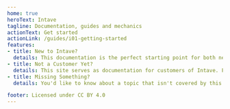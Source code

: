 ```yaml
---
home: true
heroText: Intave
tagline: Documentation, guides and mechanics
actionText: Get started
actionLink: /guides/i01-getting-started
features:
- title: New to Intave?
  details: This documentation is the perfect starting point for both new and experienced customers. Here you will find information about setting up Intave, configuring it, using the API and much more.
- title: Not a Customer Yet?
  details: This site serves as documentation for customers of Intave. Feel free to explore this documentation to gain a deeper overview of what Intave offers, however.
- title: Missing Something?
  details: You'd like to know about a topic that isn't covered by this documentation? You found a typo or another issue? Create an issue or a pull request on our GitHub repository!

footer: Licensed under CC BY 4.0
---
```

